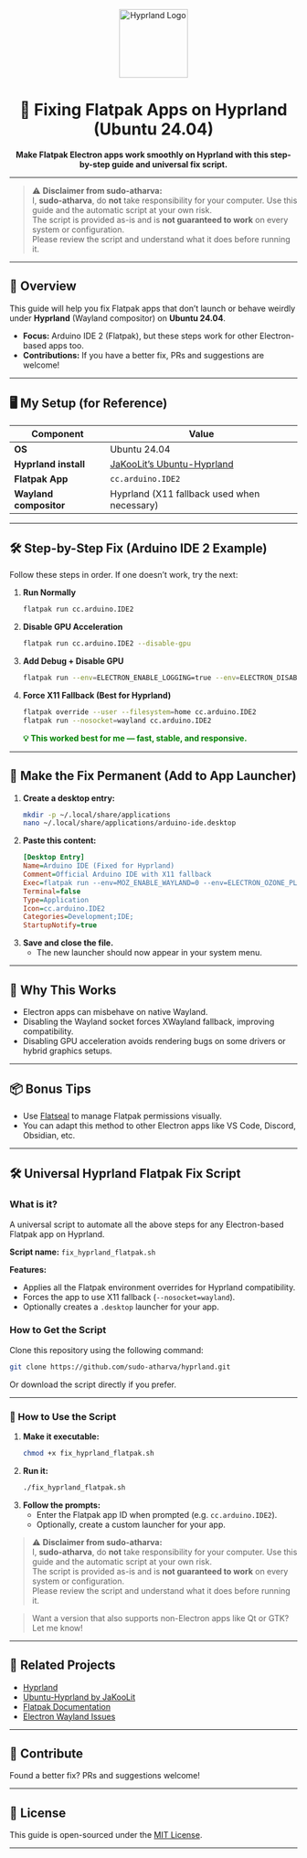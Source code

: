 <p align="center">
  <img src="https://raw.githubusercontent.com/hyprwm/Hyprland/main/.github/assets/logo.svg" alt="Hyprland Logo" width="120"/>
</p>

<h1 align="center">🧩 Fixing Flatpak Apps on Hyprland (Ubuntu 24.04)</h1>

<p align="center"><b>Make Flatpak Electron apps work smoothly on Hyprland with this step-by-step guide and universal fix script.</b></p>

---

> ⚠️ <b>Disclaimer from sudo-atharva:</b> <br>
> I, <b>sudo-atharva</b>, do <b>not</b> take responsibility for your computer. Use this guide and the automatic script at your own risk. <br>
> The script is provided as-is and is <b>not guaranteed to work</b> on every system or configuration. <br>
> Please review the script and understand what it does before running it.

---

## 🚀 Overview

This guide will help you fix Flatpak apps that don’t launch or behave weirdly under <b>Hyprland</b> (Wayland compositor) on <b>Ubuntu 24.04</b>.

- **Focus:** Arduino IDE 2 (Flatpak), but these steps work for other Electron-based apps too.
- **Contributions:** If you have a better fix, PRs and suggestions are welcome!

---

## 🖥️ My Setup (for Reference)

| Component                | Value                                                                 |
|--------------------------|-----------------------------------------------------------------------|
| <b>OS</b>                | Ubuntu 24.04                                                          |
| <b>Hyprland install</b>  | [JaKooLit’s Ubuntu-Hyprland](https://github.com/JaKooLit/Ubuntu-Hyprland) |
| <b>Flatpak App</b>       | <code>cc.arduino.IDE2</code>                                          |
| <b>Wayland compositor</b>| Hyprland (X11 fallback used when necessary)                            |

---

## 🛠️ Step-by-Step Fix (Arduino IDE 2 Example)

Follow these steps in order. If one doesn’t work, try the next:

1. **Run Normally**
   ```bash
   flatpak run cc.arduino.IDE2
   ```
2. **Disable GPU Acceleration**
   ```bash
   flatpak run cc.arduino.IDE2 --disable-gpu
   ```
3. **Add Debug + Disable GPU**
   ```bash
   flatpak run --env=ELECTRON_ENABLE_LOGGING=true --env=ELECTRON_DISABLE_GPU=true cc.arduino.IDE2
   ```
4. **Force X11 Fallback (Best for Hyprland)**
   ```bash
   flatpak override --user --filesystem=home cc.arduino.IDE2
   flatpak run --nosocket=wayland cc.arduino.IDE2
   ```
   <span style="color:green"><b>💡 This worked best for me — fast, stable, and responsive.</b></span>

---

## 🧷 Make the Fix Permanent (Add to App Launcher)

1. **Create a desktop entry:**
   ```bash
   mkdir -p ~/.local/share/applications
   nano ~/.local/share/applications/arduino-ide.desktop
   ```
2. **Paste this content:**
   ```ini
   [Desktop Entry]
   Name=Arduino IDE (Fixed for Hyprland)
   Comment=Official Arduino IDE with X11 fallback
   Exec=flatpak run --env=MOZ_ENABLE_WAYLAND=0 --env=ELECTRON_OZONE_PLATFORM_HINT=x11 cc.arduino.IDE2
   Terminal=false
   Type=Application
   Icon=cc.arduino.IDE2
   Categories=Development;IDE;
   StartupNotify=true
   ```
3. **Save and close the file.**
   - The new launcher should now appear in your system menu.

---

## 🧠 Why This Works

- Electron apps can misbehave on native Wayland.
- Disabling the Wayland socket forces XWayland fallback, improving compatibility.
- Disabling GPU acceleration avoids rendering bugs on some drivers or hybrid graphics setups.

---

## 📦 Bonus Tips

- Use [Flatseal](https://flathub.org/apps/com.github.tchx84.Flatseal) to manage Flatpak permissions visually.
- You can adapt this method to other Electron apps like VS Code, Discord, Obsidian, etc.

---

## 🛠️ Universal Hyprland Flatpak Fix Script

### What is it?
A universal script to automate all the above steps for any Electron-based Flatpak app on Hyprland.

**Script name:** `fix_hyprland_flatpak.sh`

**Features:**
- Applies all the Flatpak environment overrides for Hyprland compatibility.
- Forces the app to use X11 fallback (`--nosocket=wayland`).
- Optionally creates a `.desktop` launcher for your app.

### How to Get the Script

Clone this repository using the following command:

```bash
git clone https://github.com/sudo-atharva/hyprland.git
```

Or download the script directly if you prefer.

---

### 🔧 How to Use the Script

1. **Make it executable:**
   ```bash
   chmod +x fix_hyprland_flatpak.sh
   ```
2. **Run it:**
   ```bash
   ./fix_hyprland_flatpak.sh
   ```
3. **Follow the prompts:**
   - Enter the Flatpak app ID when prompted (e.g. `cc.arduino.IDE2`).
   - Optionally, create a custom launcher for your app.

> ⚠️ <b>Disclaimer from sudo-atharva:</b> <br>
> I, <b>sudo-atharva</b>, do <b>not</b> take responsibility for your computer. Use this guide and the automatic script at your own risk. <br>
> The script is provided as-is and is <b>not guaranteed to work</b> on every system or configuration. <br>
> Please review the script and understand what it does before running it.

> Want a version that also supports non-Electron apps like Qt or GTK? Let me know!

---

## 🧵 Related Projects

- [Hyprland](https://github.com/hyprwm/Hyprland)
- [Ubuntu-Hyprland by JaKooLit](https://github.com/JaKooLit/Ubuntu-Hyprland)
- [Flatpak Documentation](https://docs.flatpak.org/)
- [Electron Wayland Issues](https://github.com/electron/electron/issues?q=wayland)

---

## 🙌 Contribute

Found a better fix? PRs and suggestions welcome!

---

## 🔐 License

This guide is open-sourced under the [MIT License](LICENSE).

---

